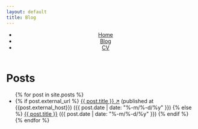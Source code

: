 ```yaml
---
layout: default
title: Blog
---
```

<header>
    <nav>
        <ul>
            <li><a href="/">Home</a></li>
            <li><a href="/blog.html" class="active">Blog</a></li>
            <li><a href="/assets/seyone_CV_06_24.pdf">CV</a></li>
        </ul>
    </nav>
</header>

<h1> Posts </h1>

<ul class="posts">
    {% for post in site.posts %}
        <li>
        {% if post.external_url %}
            <a href="{{ post.external_url }}">{{ post.title }} ↗</a> (published at {{post.external_host}}) <span id="post-date">({{ post.date | date: "%-m/%-d/%y" }})</span>
        {% else %}
            <a href="{{ post.url }}">{{ post.title }}</a> <span id="post-date">({{ post.date | date: "%-m/%-d/%y" }})</span>
        {% endif %}    
        </li>
    {% endfor %}
</ul>